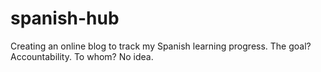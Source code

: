 # spanish-hub
Creating an online blog to track my Spanish learning progress. The goal? Accountability. To whom? No idea.
